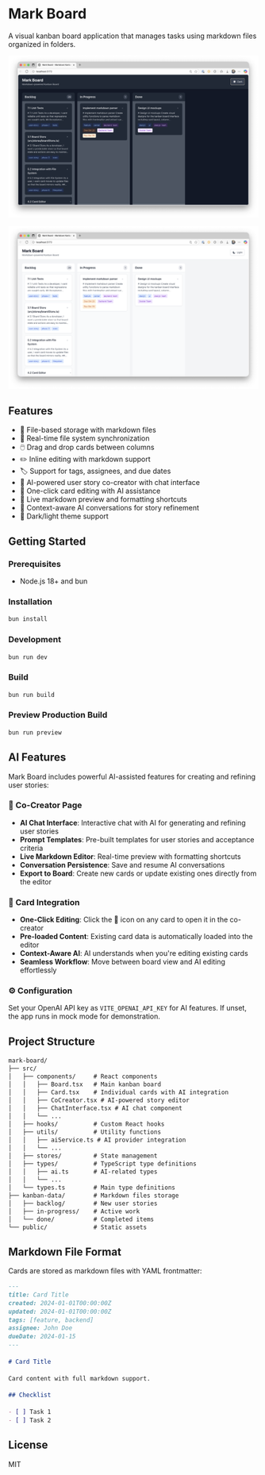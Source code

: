 # Mark Board

A visual kanban board application that manages tasks using markdown files organized in folders.

![Board Screenshot 1](src/assets/Screenshot%201.png)

![Board Screenshot 2](src/assets/Screenshot%202.png)

## Features

- 📁 File-based storage with markdown files
- 🔄 Real-time file system synchronization
- 🖱️ Drag and drop cards between columns
- ✏️ Inline editing with markdown support
- 🏷️ Support for tags, assignees, and due dates
- 🤖 AI-powered user story co-creator with chat interface
- 🔄 One-click card editing with AI assistance
- 📝 Live markdown preview and formatting shortcuts
- 💬 Context-aware AI conversations for story refinement
- 🎨 Dark/light theme support

## Getting Started

### Prerequisites

- Node.js 18+ and bun

### Installation

```bash
bun install
```

### Development

```bash
bun run dev
```

### Build

```bash
bun run build
```

### Preview Production Build

```bash
bun run preview
```

## AI Features

Mark Board includes powerful AI-assisted features for creating and refining user stories:

### 🤖 Co-Creator Page

- **AI Chat Interface**: Interactive chat with AI for generating and refining user stories
- **Prompt Templates**: Pre-built templates for user stories and acceptance criteria
- **Live Markdown Editor**: Real-time preview with formatting shortcuts
- **Conversation Persistence**: Save and resume AI conversations
- **Export to Board**: Create new cards or update existing ones directly from the editor

### 🔄 Card Integration

- **One-Click Editing**: Click the 🤖 icon on any card to open it in the co-creator
- **Pre-loaded Content**: Existing card data is automatically loaded into the editor
- **Context-Aware AI**: AI understands when you're editing existing cards
- **Seamless Workflow**: Move between board view and AI editing effortlessly

### ⚙️ Configuration

Set your OpenAI API key as `VITE_OPENAI_API_KEY` for AI features. If unset, the app runs in mock mode for demonstration.

## Project Structure

```
mark-board/
├── src/
│   ├── components/     # React components
│   │   ├── Board.tsx   # Main kanban board
│   │   ├── Card.tsx    # Individual cards with AI integration
│   │   ├── CoCreator.tsx # AI-powered story editor
│   │   ├── ChatInterface.tsx # AI chat component
│   │   └── ...
│   ├── hooks/          # Custom React hooks
│   ├── utils/          # Utility functions
│   │   ├── aiService.ts # AI provider integration
│   │   └── ...
│   ├── stores/         # State management
│   ├── types/          # TypeScript type definitions
│   │   ├── ai.ts       # AI-related types
│   │   └── ...
│   └── types.ts        # Main type definitions
├── kanban-data/        # Markdown files storage
│   ├── backlog/        # New user stories
│   ├── in-progress/    # Active work
│   └── done/           # Completed items
└── public/             # Static assets
```

## Markdown File Format

Cards are stored as markdown files with YAML frontmatter:

```markdown
---
title: Card Title
created: 2024-01-01T00:00:00Z
updated: 2024-01-01T00:00:00Z
tags: [feature, backend]
assignee: John Doe
dueDate: 2024-01-15
---

# Card Title

Card content with full markdown support.

## Checklist

- [ ] Task 1
- [ ] Task 2
```

## License

MIT
